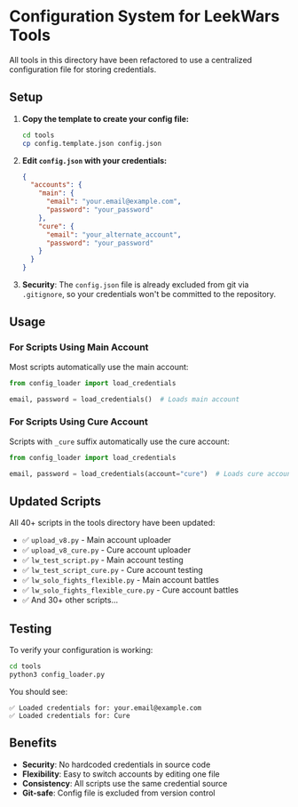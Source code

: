# Configuration System for LeekWars Tools

All tools in this directory have been refactored to use a centralized configuration file for storing credentials.

## Setup

1. **Copy the template to create your config file:**
   ```bash
   cd tools
   cp config.template.json config.json
   ```

2. **Edit `config.json` with your credentials:**
   ```json
   {
     "accounts": {
       "main": {
         "email": "your.email@example.com",
         "password": "your_password"
       },
       "cure": {
         "email": "your_alternate_account",
         "password": "your_password"
       }
     }
   }
   ```

3. **Security**: The `config.json` file is already excluded from git via `.gitignore`, so your credentials won't be committed to the repository.

## Usage

### For Scripts Using Main Account

Most scripts automatically use the main account:
```python
from config_loader import load_credentials

email, password = load_credentials()  # Loads main account
```

### For Scripts Using Cure Account

Scripts with `_cure` suffix automatically use the cure account:
```python
from config_loader import load_credentials

email, password = load_credentials(account="cure")  # Loads cure account
```

## Updated Scripts

All 40+ scripts in the tools directory have been updated:

- ✅ `upload_v8.py` - Main account uploader
- ✅ `upload_v8_cure.py` - Cure account uploader
- ✅ `lw_test_script.py` - Main account testing
- ✅ `lw_test_script_cure.py` - Cure account testing
- ✅ `lw_solo_fights_flexible.py` - Main account battles
- ✅ `lw_solo_fights_flexible_cure.py` - Cure account battles
- ✅ And 30+ other scripts...

## Testing

To verify your configuration is working:
```bash
cd tools
python3 config_loader.py
```

You should see:
```
✅ Loaded credentials for: your.email@example.com
✅ Loaded credentials for: Cure
```

## Benefits

- **Security**: No hardcoded credentials in source code
- **Flexibility**: Easy to switch accounts by editing one file
- **Consistency**: All scripts use the same credential source
- **Git-safe**: Config file is excluded from version control
